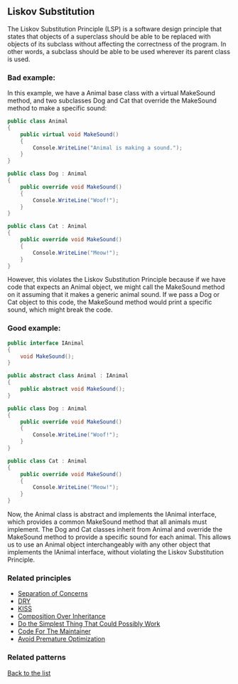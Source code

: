 ## Liskov Substitution

The Liskov Substitution Principle (LSP) is a software design principle that states that objects of a superclass should be able to be replaced with objects of its subclass without affecting the correctness of the program. In other words, a subclass should be able to be used wherever its parent class is used.

### Bad example:

In this example, we have a Animal base class with a virtual MakeSound method, and two subclasses Dog and Cat that override the MakeSound method to make a specific sound:

```c#
public class Animal
{
    public virtual void MakeSound()
    {
        Console.WriteLine("Animal is making a sound.");
    }
}

public class Dog : Animal
{
    public override void MakeSound()
    {
        Console.WriteLine("Woof!");
    }
}

public class Cat : Animal
{
    public override void MakeSound()
    {
        Console.WriteLine("Meow!");
    }
}

```

However, this violates the Liskov Substitution Principle because if we have code that expects an Animal object, we might call the MakeSound method on it assuming that it makes a generic animal sound. If we pass a Dog or Cat object to this code, the MakeSound method would print a specific sound, which might break the code.

### Good example:
```c#
public interface IAnimal
{
    void MakeSound();
}

public abstract class Animal : IAnimal
{
    public abstract void MakeSound();
}

public class Dog : Animal
{
    public override void MakeSound()
    {
        Console.WriteLine("Woof!");
    }
}

public class Cat : Animal
{
    public override void MakeSound()
    {
        Console.WriteLine("Meow!");
    }
}

```
Now, the Animal class is abstract and implements the IAnimal interface, which provides a common MakeSound method that all animals must implement. The Dog and Cat classes inherit from Animal and override the MakeSound method to provide a specific sound for each animal. This allows us to use an Animal object interchangeably with any other object that implements the IAnimal interface, without violating the Liskov Substitution Principle.

### Related principles

- [Separation of Concerns](/principles/general/separationofconcerns.md)
- [DRY](/principles/general/dry.md)
- [KISS](/principles/general/kiss.md)
- [Composition Over Inheritance](/principles/general/compositionoverinheritance.md)
- [Do the Simplest Thing That Could Possibly Work](/principles/general/dothesimplestthing.md)
- [Code For The Maintainer](/principles/general/codeformantainer.md)
- [Avoid Premature Optimization](/principles/general/avoidprematureopt.md)

### Related patterns


[Back to the list](./README.md)